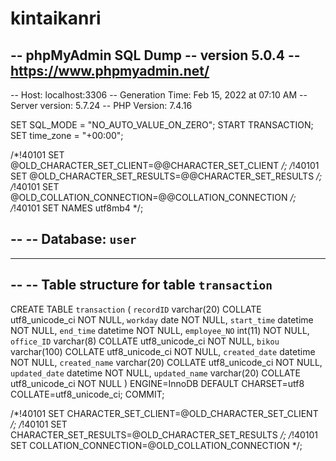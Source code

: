 # kintaikanri
-- phpMyAdmin SQL Dump
-- version 5.0.4
-- https://www.phpmyadmin.net/
--
-- Host: localhost:3306
-- Generation Time: Feb 15, 2022 at 07:10 AM
-- Server version: 5.7.24
-- PHP Version: 7.4.16

SET SQL_MODE = "NO_AUTO_VALUE_ON_ZERO";
START TRANSACTION;
SET time_zone = "+00:00";


/*!40101 SET @OLD_CHARACTER_SET_CLIENT=@@CHARACTER_SET_CLIENT */;
/*!40101 SET @OLD_CHARACTER_SET_RESULTS=@@CHARACTER_SET_RESULTS */;
/*!40101 SET @OLD_COLLATION_CONNECTION=@@COLLATION_CONNECTION */;
/*!40101 SET NAMES utf8mb4 */;

--
-- Database: `user`
--

-- --------------------------------------------------------

--
-- Table structure for table `transaction`
--

CREATE TABLE `transaction` (
  `recordID` varchar(20) COLLATE utf8_unicode_ci NOT NULL,
  `workday` date NOT NULL,
  `start_time` datetime NOT NULL,
  `end_time` datetime NOT NULL,
  `employee_NO` int(11) NOT NULL,
  `office_ID` varchar(8) COLLATE utf8_unicode_ci NOT NULL,
  `bikou` varchar(100) COLLATE utf8_unicode_ci NOT NULL,
  `created_date` datetime NOT NULL,
  `created_name` varchar(20) COLLATE utf8_unicode_ci NOT NULL,
  `updated_date` datetime NOT NULL,
  `updated_name` varchar(20) COLLATE utf8_unicode_ci NOT NULL
) ENGINE=InnoDB DEFAULT CHARSET=utf8 COLLATE=utf8_unicode_ci;
COMMIT;

/*!40101 SET CHARACTER_SET_CLIENT=@OLD_CHARACTER_SET_CLIENT */;
/*!40101 SET CHARACTER_SET_RESULTS=@OLD_CHARACTER_SET_RESULTS */;
/*!40101 SET COLLATION_CONNECTION=@OLD_COLLATION_CONNECTION */;
